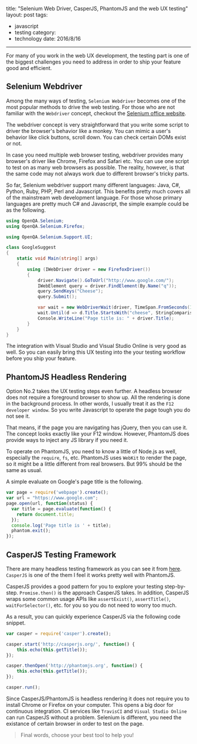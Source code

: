 title: "Selenium Web Driver, CasperJS, PhantomJS and the web UX testing"
layout: post
tags:
  - javascript
  - testing
category:
  - technology
date: 2016/8/16
---

For many of you work in the web UX development, the testing part is one of the biggest challenges you need to address in order to ship your feature good and efficient.

## Selenium Webdriver

Among the many ways of testing, `Selenium Webdriver` becomes one of the most popular methods to drive the web testing. For those who are not familiar with the `Webdriver` concept, checkout the [Selenium office website][1].

The webdriver concept is very straightforward that you write some script to driver the browser's behavior like a monkey. You can mimic a user's behavior like click buttons, scroll down. You can check certain DOMs exist or not. 

<!-- more -->

In case you need multiple web browser testing, webdriver provides many browser's driver like Chrome, Firefox and Safari etc. You can use one script to test on as many web browsers as possible. The reality, however, is that the same code may not always work due to different browser's tricky parts.

So far, Selenium webdriver support many different languages: Java, C#, Python, Ruby, PHP, Perl and Javascript. This benefits pretty much covers all of the mainstream web development language. For those whose primary languages are pretty much C# and Javascript, the simple example could be as the following.

```csharp
using OpenQA.Selenium;
using OpenQA.Selenium.Firefox;

using OpenQA.Selenium.Support.UI;

class GoogleSuggest
{
    static void Main(string[] args)
    {
        using (IWebDriver driver = new FirefoxDriver())
        {
            driver.Navigate().GoToUrl("http://www.google.com/");
            IWebElement query = driver.FindElement(By.Name("q"));
            query.SendKeys("Cheese");
            query.Submit();

            var wait = new WebDriverWait(driver, TimeSpan.FromSeconds(10));
            wait.Until(d => d.Title.StartsWith("cheese", StringComparison.OrdinalIgnoreCase));
            Console.WriteLine("Page title is: " + driver.Title);
        }
    }
}
```

The integration with Visual Studio and Visual Studio Online is very good as well. So you can easily bring this UX testing into the your testing workflow before you ship your feature.

## PhantomJS Headless Rendering

Option No.2 takes the UX testing steps even further. A headless browser does not require a foreground browser to show up. All the rendering is done in the background process. In other words, I usually treat it as the `F12 developer window`. So you write Javascript to operate the page tough you do not see it.

That means, if the page you are navigating has jQuery, then you can use it. The concept looks exactly like your F12 window. However, PhantomJS does provide ways to inject any JS library if you need it.

To operate on PhantomJS, you need to know a little of Node.js as well, especially the `require`, `fs`, etc. PhantomJS uses `WebKit` to render the page, so it might be a little different from real browsers. But 99% should be the same as usual.

A simple evaluate on Google's page title is the following.

```javascript
var page = require('webpage').create();
var url = "https://www.google.com";
page.open(url, function(status) {
  var title = page.evaluate(function() {
    return document.title;
  });
  console.log('Page title is ' + title);
  phantom.exit();
});
```

## CasperJS Testing Framework

There are many headless testing framework as you can see it from [here][2]. `CasperJS` is one of the them I feel it works pretty well with PhantomJS.

CasperJS provides a good pattern for you to explore your testing step-by-step. `Promise.then()` is the approach CasperJS takes. In addition, CasperJS wraps some common usage APIs like `assertExist()`, `assertTitle()`, `waitForSelector()`, etc. for you so you do not need to worry too much. 

As a result, you can quickly experience CasperJS via the following code snippet. 

```javascript
var casper = require('casper').create();

casper.start('http://casperjs.org/', function() {
    this.echo(this.getTitle());
});

casper.thenOpen('http://phantomjs.org', function() {
    this.echo(this.getTitle());
});

casper.run();
```

Since CasperJS/PhantomJS is headless rendering it does not require you to install Chrome or Firefox on your computer. This opens a big door for continuous integration. CI services like `TravisCI` and `Visual Studio Online` can run CasperJS without a problem. Selenium is different, you need the existance of certain browser in order to test on the page. 

> Final words, choose your best tool to help you!

[1]: http://www.seleniumhq.org/projects/webdriver/
[2]: http://phantomjs.org/headless-testing.html